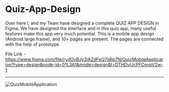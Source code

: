 # Quiz-App-Design
Over here I, and my Team have designed a complete QUIZ APP DESIGN in Figma. We have designed the interface and in this quiz app, many useful features make this app very much potential. This is a mobile app design (Android large frame), and 10+ pages are present. The pages are connected with the help  of prototype.


File Link - https://www.figma.com/file/rydOvBJy2jAZdFeQ7qRp7N/QuizMobileApplication?type=design&node-id=0%3A1&mode=design&t=DTHDvUcPFCevpV2w-1
________________________________________________________________________________________________________


![QuizMobileApplication](https://github.com/bosesupriyo/Quiz-App-Design/assets/124809398/d4045383-998a-49ca-bdca-ea0db9a2d993)
